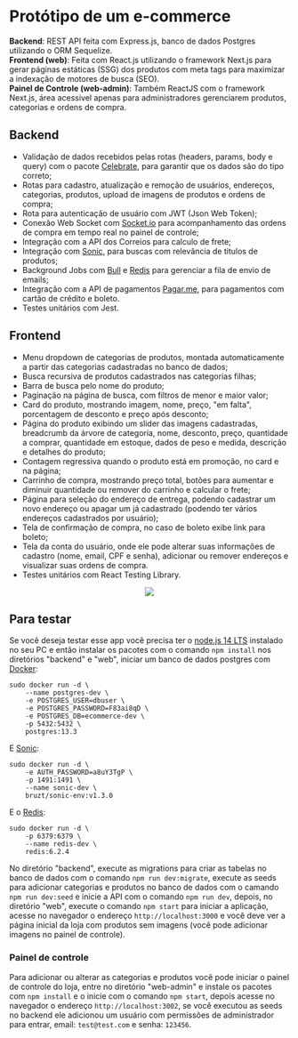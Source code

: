 # Protótipo de um e-commerce
<strong>Backend</strong>: REST API feita com Express.js, banco de dados Postgres utilizando o ORM Sequelize.</br>
<strong>Frontend (web)</strong>: Feita com React.js utilizando o framework Next.js para gerar páginas estáticas (SSG) dos produtos com meta tags para maximizar a indexação de motores de busca (SEO).</br>
<strong>Painel de Controle (web-admin)</strong>: Também ReactJS com o framework Next.js, área acessivel apenas para administradores gerenciarem produtos, categorias e ordens de compra.

## Backend
- Validação de dados recebidos pelas rotas (headers, params, body e query) com o pacote [Celebrate](https://github.com/arb/celebrate), para garantir que os dados são do tipo correto;
- Rotas para cadastro, atualização e remoção de usuários, endereços, categorias, produtos, upload de imagens de produtos e ordens de compra;
- Rota para autenticação de usuário com JWT (Json Web Token);
- Conexão Web Socket com [Socket.io](https://github.com/socketio/socket.io) para acompanhamento das ordens de compra em tempo real no painel de controle;
- Integração com a API dos Correios para calculo de frete;
- Integração com [Sonic](https://github.com/valeriansaliou/sonic), para buscas com relevância de titulos de produtos;
- Background Jobs com [Bull](https://github.com/OptimalBits/bull) e [Redis](https://github.com/redis/redis) para gerenciar a fila de envio de emails;
- Integração com a API de pagamentos [Pagar.me](https://pagar.me/), para pagamentos com cartão de crédito e boleto.
- Testes unitários com Jest.

## Frontend
- Menu dropdown de categorias de produtos, montada automaticamente a partir das categorias cadastradas no banco de dados;
- Busca recursiva de produtos cadastrados nas categorias filhas;
- Barra de busca pelo nome do produto;
- Paginação na página de busca, com filtros de menor e maior valor;
- Card do produto, mostrando imagem, nome, preço, "em falta", porcentagem de desconto e preço após desconto;
- Página do produto exibindo um slider das imagens cadastradas, breadcrumb da árvore de categoria, nome, desconto, preço, quantidade a comprar, quantidade em estoque, dados de peso e medida, descrição e detalhes do produto;
- Contagem regressiva quando o produto está em promoção, no card e na página;
- Carrinho de compra, mostrando preço total, botões para aumentar e diminuir quantidade ou remover do carrinho e calcular o frete;
- Página para seleção do endereço de entrega, podendo cadastrar um novo endereço ou apagar um já cadastrado (podendo ter vários endereços cadastrados por usuário);
- Tela de confirmação de compra, no caso de boleto exibe link para boleto;
- Tela da conta do usuário, onde ele pode alterar suas informações de cadastro (nome, email, CPF e senha), adicionar ou remover endereços e visualizar suas ordens de compra.
- Testes unitários com React Testing Library.

<p align="center">
  <img src="https://github.com/bruzt/exemplo-ecommerce/blob/master/ecommerce1.gif?raw=true">
</p>

## Para testar

Se você deseja testar esse app você precisa ter o [node.js 14 LTS](https://nodejs.org/) instalado no seu PC e então instalar os pacotes com o comando ``` npm install ``` nos diretórios "backend" e "web", iniciar um banco de dados postgres com [Docker](https://www.docker.com/):

```
sudo docker run -d \
    --name postgres-dev \
    -e POSTGRES_USER=dbuser \
    -e POSTGRES_PASSWORD=F83ai8qD \
    -e POSTGRES_DB=ecommerce-dev \
    -p 5432:5432 \
    postgres:13.3
```

E [Sonic](https://github.com/valeriansaliou/sonic):

```
sudo docker run -d \
    -e AUTH_PASSWORD=a8uY3TgP \
    -p 1491:1491 \
    --name sonic-dev \
    bruzt/sonic-env:v1.3.0
```

E o [Redis](https://github.com/redis/redis):

```
sudo docker run -d \
    -p 6379:6379 \
    --name redis-dev \
    redis:6.2.4
```

No diretório "backend", execute as migrations para criar as tabelas no banco de dados com o comando ``` npm run dev:migrate ```, execute as seeds para adicionar categorias e produtos no banco de dados com o camando ``` npm run dev:seed ``` e inicie a API com o comando ``` npm run dev ```, depois, no diretório "web", execute o comando ``` npm start ``` para iniciar a aplicação, acesse no navegador o endereço ``` http://localhost:3000 ``` e você deve ver a página inicial da loja com produtos sem imagens (você pode adicionar imagens no painel de controle).

### Painel de controle

Para adicionar ou alterar as categorias e produtos você pode iniciar o painel de controle do loja, entre no diretório "web-admin" e instale os pacotes com ``` npm install ``` e o inicie com o comando ``` npm start ```, depois acesse no navegador o endereço ``` http://localhost:3002 ```, se você executou as seeds no backend ele adicionou um usuário com permissões de administrador para entrar, email: ```test@test.com``` e senha: ```123456```.

<!-- 
VocCom o REST Client [Insomnia](https://insomnia.rest/), importe o workspace do projeto (o arquivo está na raiz desse projeto: "Insomnia_workspace.json"), execute a rota "session" (login) para te retornar uma JWT (JSON Web Token) para acessar as rotas, configure a Bearer token com o JWT na rota "store" de "categories" e "products", crie uma categoria de produto e depois um produto cadastrado ao id daquela categoria, recarregando a página web o card do produto deve aparecer.
-->



